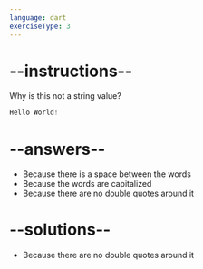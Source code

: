 ```yaml
---
language: dart
exerciseType: 3
---
```


# --instructions--

Why is this not a string value?
```dart
Hello World!
```

# --answers--

- Because there is a space between the words
- Because the words are capitalized
- Because there are no double quotes around it

# --solutions--

- Because there are no double quotes around it

